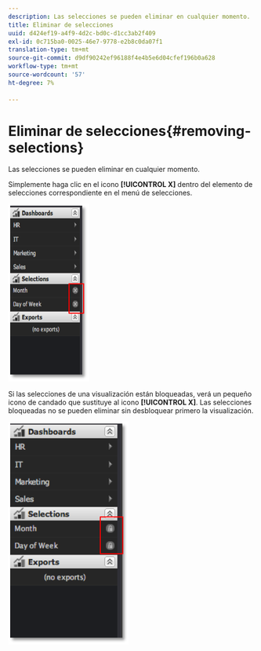 ```yaml
---
description: Las selecciones se pueden eliminar en cualquier momento.
title: Eliminar de selecciones
uuid: d424ef19-a4f9-4d2c-bd0c-d1cc3ab2f409
exl-id: 0c715ba0-0025-46e7-9778-e2b8c0da07f1
translation-type: tm+mt
source-git-commit: d9df90242ef96188f4e4b5e6d04cfef196b0a628
workflow-type: tm+mt
source-wordcount: '57'
ht-degree: 7%

---
```


# Eliminar de selecciones{#removing-selections}

Las selecciones se pueden eliminar en cualquier momento.

Simplemente haga clic en el icono **[!UICONTROL X]** dentro del elemento de selecciones correspondiente en el menú de selecciones.

![](assets/selection_remove.png)

Si las selecciones de una visualización están bloqueadas, verá un pequeño icono de candado que sustituye al icono **[!UICONTROL X]**. Las selecciones bloqueadas no se pueden eliminar sin desbloquear primero la visualización.

![](assets/selection_remove_locked.png)
